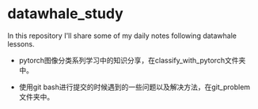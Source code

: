 # datawhale_study
In this repository I'll share some of my daily notes following datawhale lessons.

- pytorch图像分类系列学习中的知识分享，在classify_with_pytorch文件夹中。

- 使用git bash进行提交的时候遇到的一些问题以及解决方法，在git_problem文件夹中。




